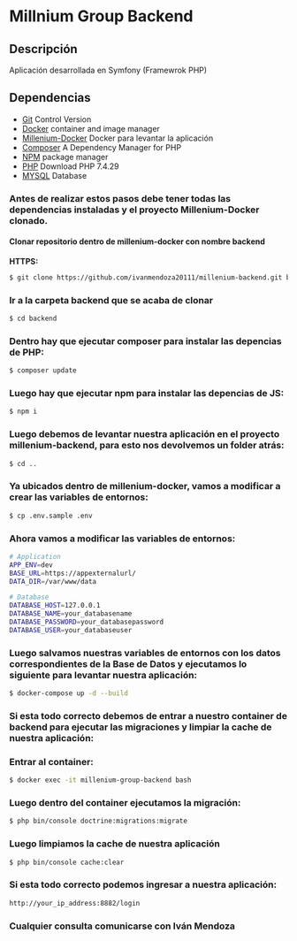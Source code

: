 # Millnium Group Backend

## Descripción

Aplicación desarrollada en Symfony (Framewrok PHP)

## Dependencias

- [Git](https://git-scm.com/) Control Version
- [Docker](https://docs.docker.com/get-docker/) container and image manager
- [Millenium-Docker](https://github.com/ivanmendoza20111/millenium-docker) Docker para levantar la aplicación
- [Composer](https://getcomposer.org/) A Dependency Manager for PHP
- [NPM](https://www.npmjs.com/) package manager
- [PHP](https://www.php.net/downloads.php) Download PHP 7.4.29
- [MYSQL](https://www.mysql.com/downloads/) Database

### Antes de realizar estos pasos debe tener todas las dependencias instaladas y el proyecto Millenium-Docker clonado.

#### Clonar repositorio dentro de millenium-docker con nombre backend

**HTTPS:**

```bash
$ git clone https://github.com/ivanmendoza20111/millenium-backend.git backend
```

### Ir a la carpeta backend que se acaba de clonar

```bash
$ cd backend
```

### Dentro hay que ejecutar composer para instalar las depencias de PHP:

```bash
$ composer update
```

### Luego hay que ejecutar npm para instalar las depencias de JS:

```bash
$ npm i
```

### Luego debemos de levantar nuestra aplicación en el proyecto millenium-backend, para esto nos devolvemos un folder atrás:

```bash
$ cd ..
```

### Ya ubicados dentro de **millenium-docker**, vamos a modificar a crear las variables de entornos:

```bash
$ cp .env.sample .env
```

### Ahora vamos a modificar las variables de entornos:

```bash
# Application
APP_ENV=dev
BASE_URL=https://appexternalurl/
DATA_DIR=/var/www/data

# Database
DATABASE_HOST=127.0.0.1
DATABASE_NAME=your_databasename
DATABASE_PASSWORD=your_databasepassword
DATABASE_USER=your_databaseuser
```

### Luego salvamos nuestras variables de entornos con los datos correspondientes de la Base de Datos y ejecutamos lo siguiente para levantar nuestra aplicación:

```bash
$ docker-compose up -d --build
```

### Si esta todo correcto debemos de entrar a nuestro container de backend para ejecutar las migraciones y limpiar la cache de nuestra aplicación:

### Entrar al container:

```bash
$ docker exec -it millenium-group-backend bash
```

### Luego dentro del container ejecutamos la migración:

```bash
$ php bin/console doctrine:migrations:migrate
```

### Luego limpiamos la cache de nuestra aplicación

```bash
$ php bin/console cache:clear
```

### Si esta todo correcto podemos ingresar a nuestra aplicación:

```bash
http://your_ip_address:8882/login
```

### Cualquier consulta comunicarse con **Iván Mendoza**
